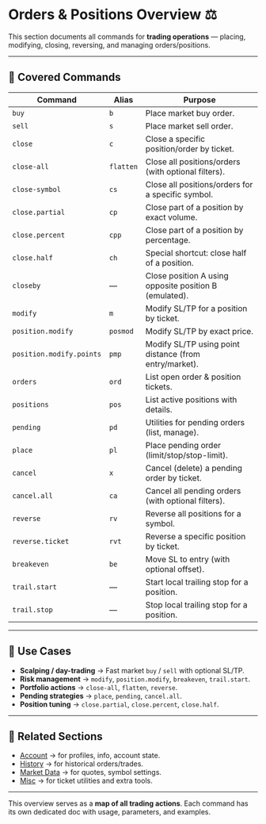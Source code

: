 # Orders & Positions Overview ⚖️

This section documents all commands for **trading operations** — placing, modifying, closing, reversing, and managing orders/positions.

---

## 📌 Covered Commands

| Command                  | Alias     | Purpose                                                |
| ------------------------ | --------- | ------------------------------------------------------ |
| `buy`                    | `b`       | Place market buy order.                                |
| `sell`                   | `s`       | Place market sell order.                               |
| `close`                  | `c`       | Close a specific position/order by ticket.             |
| `close-all`              | `flatten` | Close all positions/orders (with optional filters).    |
| `close-symbol`           | `cs`      | Close all positions/orders for a specific symbol.      |
| `close.partial`          | `cp`      | Close part of a position by exact volume.              |
| `close.percent`          | `cpp`     | Close part of a position by percentage.                |
| `close.half`             | `ch`      | Special shortcut: close half of a position.            |
| `closeby`                | —         | Close position A using opposite position B (emulated). |
| `modify`                 | `m`       | Modify SL/TP for a position by ticket.                 |
| `position.modify`        | `posmod`  | Modify SL/TP by exact price.                           |
| `position.modify.points` | `pmp`     | Modify SL/TP using point distance (from entry/market). |
| `orders`                 | `ord`     | List open order & position tickets.                    |
| `positions`              | `pos`     | List active positions with details.                    |
| `pending`                | `pd`      | Utilities for pending orders (list, manage).           |
| `place`                  | `pl`      | Place pending order (limit/stop/stop-limit).           |
| `cancel`                 | `x`       | Cancel (delete) a pending order by ticket.             |
| `cancel.all`             | `ca`      | Cancel all pending orders (with optional filters).     |
| `reverse`                | `rv`      | Reverse all positions for a symbol.                    |
| `reverse.ticket`         | `rvt`     | Reverse a specific position by ticket.                 |
| `breakeven`              | `be`      | Move SL to entry (with optional offset).               |
| `trail.start`            | —         | Start local trailing stop for a position.              |
| `trail.stop`             | —         | Stop local trailing stop for a position.               |

---

## 🎯 Use Cases

* **Scalping / day-trading** → Fast market `buy` / `sell` with optional SL/TP.
* **Risk management** → `modify`, `position.modify`, `breakeven`, `trail.start`.
* **Portfolio actions** → `close-all`, `flatten`, `reverse`.
* **Pending strategies** → `place`, `pending`, `cancel.all`.
* **Position tuning** → `close.partial`, `close.percent`, `close.half`.

---

## 🔗 Related Sections

* [Account](../Account/Account_Overview.md) → for profiles, info, account state.
* [History](../History/History_Overview.md) → for historical orders/trades.
* [Market Data](../Market_Data/Market_Data_Overview.md) → for quotes, symbol settings.
* [Misc](../Misc/Misc_Overview.md) → for ticket utilities and extra tools.

---

This overview serves as a **map of all trading actions**. Each command has its own dedicated doc with usage, parameters, and examples.
